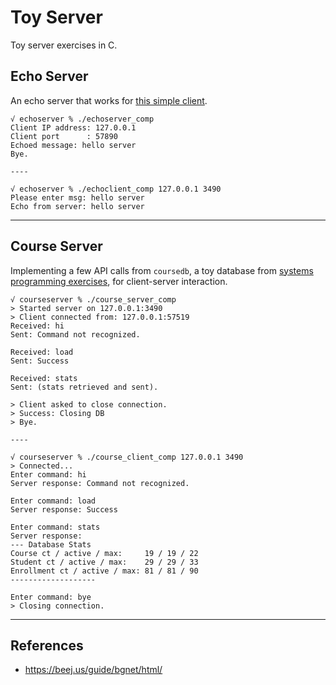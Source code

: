 
# Toy Server 

Toy server exercises in C.


## Echo Server 

An echo server that works for [this simple client](http://www.cs.cmu.edu/afs/cs/academic/class/15213-f00/www/class24code/echoclient.c).

```
√ echoserver % ./echoserver_comp
Client IP address: 127.0.0.1
Client port      : 57890
Echoed message: hello server
Bye.

----

√ echoserver % ./echoclient_comp 127.0.0.1 3490
Please enter msg: hello server
Echo from server: hello server

```


<hr>

## Course Server

Implementing a few API calls from `coursedb`, a toy database from [systems programming exercises](https://www.inf.usi.ch/carzaniga/edu/sysprog17s/exercises.html), for client-server interaction.

```
√ courseserver % ./course_server_comp                                                  
> Started server on 127.0.0.1:3490
> Client connected from: 127.0.0.1:57519
Received: hi
Sent: Command not recognized.

Received: load
Sent: Success

Received: stats
Sent: (stats retrieved and sent).

> Client asked to close connection.
> Success: Closing DB
> Bye.

----

√ courseserver % ./course_client_comp 127.0.0.1 3490
> Connected...
Enter command: hi
Server response: Command not recognized.

Enter command: load
Server response: Success

Enter command: stats 
Server response: 
--- Database Stats
Course ct / active / max:     19 / 19 / 22
Student ct / active / max:    29 / 29 / 33
Enrollment ct / active / max: 81 / 81 / 90
-------------------

Enter command: bye
> Closing connection.
```

<hr>

## References 

* https://beej.us/guide/bgnet/html/
